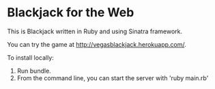 # Blackjack for the Web

This is Blackjack written in Ruby and using Sinatra framework.

You can try the game at http://vegasblackjack.herokuapp.com/.


To install locally:

1. Run bundle.
2. From the command line, you can start the server with 'ruby main.rb'
